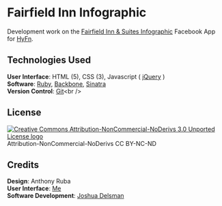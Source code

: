 # Fairfield Inn Infographic

Development work on the [Fairfield Inn & Suites Infographic]("https://www.facebook.com/fairfieldinnandsuites/app_248967498540113") Facebook App for [HyFn]("http://hyfn.com/").

## Technologies Used
**User Interface**: HTML (5), CSS (3), Javascript ( [jQuery]("http://jquery.com/") )<br />
**Software**: [Ruby]("http://www.ruby-lang.org/en/"), [Backbone](http://backbonejs.org/), [Sinatra](http://www.sinatrarb.com/)<br />
**Version Control**: [Git]("http://git-scm.com")<br />

## License
[![Creative Commons Attribution-NonCommercial-NoDerivs 3.0 Unported License logo](http://i.creativecommons.org/l/by-nc-nd/3.0/80x15.png "Creative Commons Attribution-NonCommercial-NoDerivs 3.0 Unported License")](license.md)<br />
Attribution-NonCommercial-NoDerivs CC BY-NC-ND

## Credits
**Design**: Anthony Ruba<br />
**User Interface**: [Me](http://twitter.com/apermanentwreck)<br />
**Software Development**: [Joshua Delsman](https://github.com/voxxit)<br />
